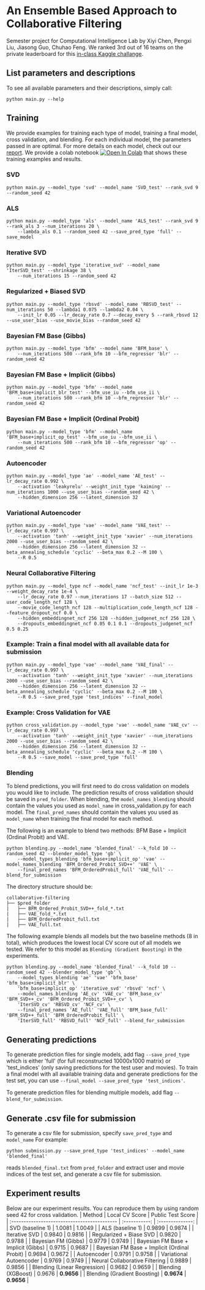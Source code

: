 # An Ensemble Based Approach to Collaborative Filtering

Semester project for Computational Intelligence Lab by Xiyi Chen, Pengxi Liu, Jiasong Guo, Chuhao Feng. We ranked 3rd out of 16 teams on the private leaderboard for this [in-class Kaggle challange](https://www.kaggle.com/competitions/cil-collaborative-filtering-2022/leaderboard).

## List parameters and descriptions
To see all available parameters and their descriptions, simply call:
```
python main.py --help
```

## Training
We provide examples for training each type of model, training a final model, cross validation, and blending. For each individual model, the parameters passed in are optimal. For more details on each model, check out our [report](./report.pdf). We provide a colab notebook [![Open In Colab](https://colab.research.google.com/assets/colab-badge.svg)](https://colab.research.google.com/drive/1FAtMK_piAXSFwHRoO4SF5SrdyVEdiSNU?usp=sharing) that shows these training examples and results.

### SVD
```
python main.py --model_type 'svd' --model_name 'SVD_test' --rank_svd 9 --random_seed 42
```

### ALS
```
python main.py --model_type 'als' --model_name 'ALS_test' --rank_svd 9 --rank_als 3 --num_iterations 20 \
    --lambda_als 0.1 --random_seed 42 --save_pred_type 'full' --save_model
```

### Iterative SVD
```
python main.py --model_type 'iterative_svd' --model_name 'IterSVD_test' --shrinkage 38 \
    --num_iterations 15 --random_seed 42
```

### Regularized + Biased SVD
```
python main.py --model_type 'rbsvd' --model_name 'RBSVD_test' --num_iterations 50 --lambda1 0.075 --lambda2 0.04 \
    --init_lr 0.05 --lr_decay_rate 0.7 --decay_every 5 --rank_rbsvd 12 --use_user_bias --use_movie_bias --random_seed 42
```

### Bayesian FM Base (Gibbs)
```
python main.py --model_type 'bfm' --model_name 'BFM_base' \
    --num_iterations 500 --rank_bfm 10 --bfm_regressor 'blr' --random_seed 42
```

### Bayesian FM Base + Implicit (Gibbs)
```
python main.py --model_type 'bfm' --model_name 'BFM_base+implicit_blr_test' --bfm_use_iu --bfm_use_ii \
    --num_iterations 500 --rank_bfm 10 --bfm_regressor 'blr' --random_seed 42
```

### Bayesian FM Base + Implicit (Ordinal Probit)
```
python main.py --model_type 'bfm' --model_name 'BFM_base+implicit_op_test' --bfm_use_iu --bfm_use_ii \
    --num_iterations 500 --rank_bfm 10 --bfm_regressor 'op' --random_seed 42
```

### Autoencoder
```
python main.py --model_type 'ae' --model_name 'AE_test' --lr_decay_rate 0.992 \
    --activation 'leakyrelu' --weight_init_type 'kaiming' --num_iterations 1000 --use_user_bias --random_seed 42 \
    --hidden_dimension 256 --latent_dimension 32
```

### Variational Autoencoder
```
python main.py --model_type 'vae' --model_name 'VAE_test' --lr_decay_rate 0.997 \
    --activation 'tanh' --weight_init_type 'xavier' --num_iterations 2000 --use_user_bias --random_seed 42 \
    --hidden_dimension 256 --latent_dimension 32 --beta_annealing_schedule 'cyclic' --beta_max 0.2 --M 100 \
    --R 0.5
```

### Neural Collaborative Filtering
```
python main.py --model_type ncf --model_name 'ncf_test' --init_lr 1e-3 --weight_decay_rate 1e-4 \
    --lr_decay_rate 0.97 --num_iterations 17 --batch_size 512 --user_code_length_ncf 128 \
    --movie_code_length_ncf 128 --multiplication_code_length_ncf 128 --feature_dropout_ncf 0.0 \
    --hidden_embeddingnet_ncf 256 128 --hidden_judgenet_ncf 256 128 \
    --dropouts_embeddingnet_ncf 0.05 0.1 0.1 --dropouts_judgenet_ncf 0.5 0.25
```

### Example: Train a final model with all available data for submission
```
python main.py --model_type 'vae' --model_name 'VAE_final' --lr_decay_rate 0.997 \
    --activation 'tanh' --weight_init_type 'xavier' --num_iterations 2000 --use_user_bias --random_seed 42 \
    --hidden_dimension 256 --latent_dimension 32 --beta_annealing_schedule 'cyclic' --beta_max 0.2 --M 100 \
    --R 0.5 --save_pred_type 'test_indices' --final_model
```

### Example: Cross Validation for VAE
```
python cross_validation.py --model_type 'vae' --model_name 'VAE_cv' --lr_decay_rate 0.997 \
    --activation 'tanh' --weight_init_type 'xavier' --num_iterations 2000 --use_user_bias --random_seed 42 \
    --hidden_dimension 256 --latent_dimension 32 --beta_annealing_schedule 'cyclic' --beta_max 0.2 --M 100 \
    --R 0.5 --save_model --save_pred_type 'full'
```

### Blending
To blend predictions, you will first need to do cross validation on models you would like to include. The prediction results of cross validation should be saved in `pred_folder`. When blending, the `model_names_blending` should contain the values you used as `model_name` in cross_validation.py for each model. The `final_pred_names` should contain the values you used as `model_name` when training the final model for each method.

The following is an example to blend two methods: BFM Base + Implicit (Ordinal Probit) and VAE.
```
python blending.py --model_name 'blended_final' --k_fold 10 --random_seed 42 --blender_model_type 'gb' \
    --model_types_blending 'bfm_base+implicit_op' 'vae' --model_names_blending 'BFM_Ordered_Probit_SVD++' 'VAE' \
    --final_pred_names 'BFM_OrderedProbit_full' 'VAE_full' --blend_for_submission
```
The directory structure should be:
```
collaborative-filtering
├── $pred_folder
|   ├── BFM_Ordered_Probit_SVD++_fold_*.txt
|   ├── VAE_fold_*.txt
|   ├── BFM_OrderedProbit_full.txt
|   ├── VAE_full.txt
```
The following example blends all models but the two baseline methods (8 in total), which produces the lowest local CV score out of all models we tested. We refer to this model as `Blending (Gradient Boosting)` in the experiments.
```
python blending.py --model_name 'blended_final' --k_fold 10 --random_seed 42 --blender_model_type 'gb' \
    --model_types_blending 'ae' 'vae' 'bfm_base' 'bfm_base+implicit_blr' \ 
    'bfm_base+implicit_op' 'iterative_svd' 'rbsvd' 'ncf' \
    --model_names_blending 'AE_cv' 'VAE_cv' 'BFM_base_cv' 'BFM_SVD++_cv' 'BFM_Ordered_Probit_SVD++_cv' \ 
    'IterSVD_cv' 'RBSVD_cv' 'NCF_cv' \ 
    --final_pred_names 'AE_full' 'VAE_full' 'BFM_base_full' 'BFM_SVD++_full' 'BFM_OrderedProbit_full' \ 
    'IterSVD_full' 'RBSVD_full' 'NCF_full' --blend_for_submission
```

## Generating predictions
To generate prediction files for single models, add flag `--save_pred_type` which is either 'full' (for full reconstructed 10000x1000 matrix) or 'test_indices' (only saving predictions for the test user and movies). To train a final model with all available training data and generate predictions for the test set, you can use `--final_model --save_pred_type 'test_indices'`.

To generate prediction files for blending multiple models, add flag `--blend_for_submission`.

## Generate .csv file for submission
To generate a csv file for submission, specify `save_pred_type` and `model_name`
For example:
```
python submission.py --save_pred_type 'test_indices' --model_name 'blended_final'
```
reads `blended_final.txt` from `pred_folder` and extract user and movie indices of the test set, and generate a csv file for submission.

## Experiment results
Below are our experiment results. You can reproduce them by using random seed 42 for cross validation.
| Method                                       | Local CV Score | Public Test Score |
| :------------------------------------------- |  :-----------: |  :--------------: |
| SVD (baseline 1)                             |     1.0081     |       1.0049      |
| ALS (baseline 1)                             |     0.9899     |       0.9874      |
| Iterative SVD                                |     0.9840     |       0.9816      |
| Regularized + Biase SVD                      |     0.9820     |       0.9788      |
| Bayesian FM (Gibbs)                          |     0.9779     |       0.9749      |
| Bayesian FM Base + Implicit (Gibbs)          |     0.9715     |       0.9687      |
| Bayesian FM Base + Implicit (Ordinal Probit) |     0.9694     |       0.9672      |
| Autoencoder                                  |     0.9791     |       0.9758      |
| Variational Autoencoder                      |     0.9769     |       0.9749      |
| Neural Collaborative Filtering               |     0.9889     |       0.9856      |
| Blending (Linear Regression)                 |     0.9682     |       0.9659      |
| Blending (XGBoost)                           |     0.9676     |     **0.9656**    |
| Blending (Gradient Boosting)                 |   **0.9674**   |     **0.9656**    |

